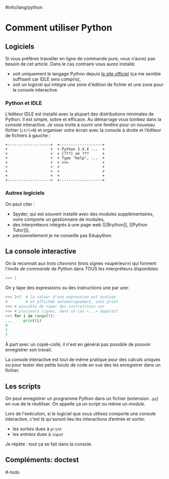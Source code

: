 #info/lang/python 

# Comment utiliser Python

## Logiciels

Si vous préférez travailler en ligne de commande
pure, vous n’aurez pas besoin de cet article.
Dans le cas contraire vous aurez installé:
- soit uniquement le langage Python depuis
  [le site officiel](https://python.org)
  (ça me semble suffisant car IDLE sera compris),
- soit un logiciel qui intègre une zone d'édition
  de fichier et une zone pour la console interactive.

### Python et IDLE

L’éditeur IDLE est installé avec la plupart
des distributions minimales de Python.
Il est simple, sobre et efficace.
Au démarrage vous tombez dans la console interactive.
Je vous invite à ouvrir une fenêtre pour un nouveau
fichier (`ctrl+N`) et organiser votre écran
avec la console à droite et l’éditeur de fichiers à gauche :

```
+-------------------+  +-------------------+
+                   +  + Python 3.X.X ...  +
+                   +  + [???] on ???      +
+                   +  + Type "help", ...  +
+                   +  + >>>               +
+                   +  +                   +
+                   +  +                   +
+                   +  +                   +
+-------------------+  +-------------------+
```

### Autres logiciels

On peut citer :
- Spyder, qui est souvent installé avec des modules
  supplémentaires, voire comporte un gestionnaire de modules,
- des interpréteurs intégrés à une page web
  ([[Brython]], [[Python Tutor]]),
- personnellement je ne conseille pas Edupython.

## La console interactive

On la reconnait aux trois *chevrons* (trois signes
«supérieur») qui forment l'*invite de commande*
de Python dans TOUS les interpréteurs disponibles:

```python
>>> |
```

On y tape des expressions ou des instructions une
par une:

```python
>>> 2+2  # la valeur d'une expression est évaluée
4        # et affichée automatiquement, sans print
>>> # possible de taper des instructions sur
>>> # plusieurs lignes, dans ce cas «...» apparaît
>>> for i in range(3):
...     print(i)
0
1
2
```

À part avec un copié-collé, il n'est en général pas
possible de pouvoir enregistrer son travail.

La console interactive est tout de même pratique
pour des calculs uniques ou pour tester des petits
bouts de code en vue des les enregistrer dans un
fichier.

## Les scripts
On peut enregistrer un programme Python dans
un fichier (extension `.py`) en vue de le réutiliser.
On appelle ça un *script* ou même un *module*.

Lors de l'exécution, si le logiciel que vous utilisez
comporte une console interactive,
c'est là qu'auront lieu les interactions d’entrée et sortie:

- les *sorties* dues à `print`
- les *entrées* dues à `input`

Je répète : tout ça se fait dans la console.

## Compléments: doctest

#-todo
